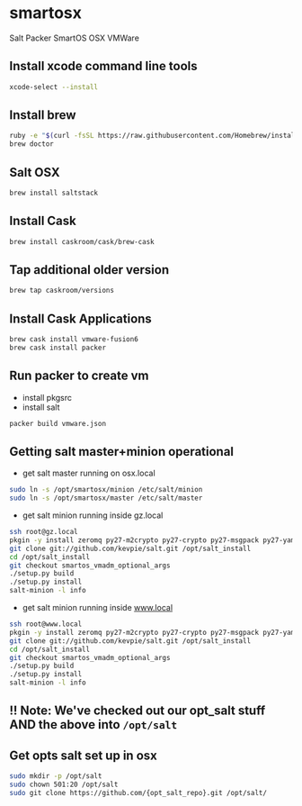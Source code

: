 # smartosx
Salt Packer SmartOS OSX VMWare

## Install xcode command line tools
```bash
xcode-select --install
```

## Install brew
```bash
ruby -e "$(curl -fsSL https://raw.githubusercontent.com/Homebrew/install/master/install)"
brew doctor
```

## Salt OSX

```bash
brew install saltstack
```

## Install Cask
```bash
brew install caskroom/cask/brew-cask
```



## Tap additional older version
```bash
brew tap caskroom/versions
```
## Install Cask Applications
```bash
brew cask install vmware-fusion6
brew cask install packer
```


## Run packer to create vm
- install pkgsrc
- install salt
```bash
packer build vmware.json
```

## Getting salt master+minion operational
* get salt master running on osx.local
```bash
sudo ln -s /opt/smartosx/minion /etc/salt/minion
sudo ln -s /opt/smartosx/master /etc/salt/master
```
* get salt minion running inside gz.local
```bash
ssh root@gz.local
pkgin -y install zeromq py27-m2crypto py27-crypto py27-msgpack py27-yaml py27-jinja2 py27-zmq py27-requests git-base
git clone git://github.com/kevpie/salt.git /opt/salt_install
cd /opt/salt_install
git checkout smartos_vmadm_optional_args
./setup.py build
./setup.py install
salt-minion -l info
```
* get salt minion running inside www.local
```bash
ssh root@www.local
pkgin -y install zeromq py27-m2crypto py27-crypto py27-msgpack py27-yaml py27-jinja2 py27-zmq py27-requests git-base
git clone git://github.com/kevpie/salt.git /opt/salt_install
cd /opt/salt_install
git checkout smartos_vmadm_optional_args
./setup.py build
./setup.py install
salt-minion -l info
```


## !! Note: We've checked out our opt_salt stuff AND the above into `/opt/salt`

## Get opts salt set up in osx
```bash
sudo mkdir -p /opt/salt
sudo chown 501:20 /opt/salt
sudo git clone https://github.com/{opt_salt_repo}.git /opt/salt/
```
